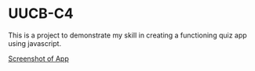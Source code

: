 # UUCB-C4
This is a project to demonstrate my skill in creating a functioning quiz app using javascript.

[Screenshot of App](https://user-images.githubusercontent.com/68579829/114347166-c4a05500-9b21-11eb-9b0b-82a8eacf27eb.png)